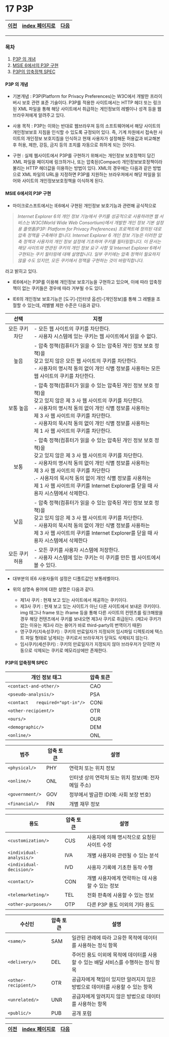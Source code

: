 # 17 P3P

[이전](./16_2.md)|[index 페이지로](./00index.md) |[다음](./18.md)
---|---|---
<hr>


### 목차

1. [P3P 의 개념](#p3p-의-개념)
1. [MSIE 6에서의 P3P 구현](#msie-6에서의-p3p-구현)
1. [P3P의 압축정책 SPEC](#p3p의-압축정책-spec)

#### P3P 의 개념



- 기본개념 :   P3P(Platform for Privacy Preferences)는 W3C에서 개발한 프라이버시 보호 관련 표준 기술이다.    P3P를 적용한 사이트에서는 HTTP 헤더 또는 링크된 XML 파일을 통해 해당 사이트에서 취급하는 게인정보의 레벨이나 성격 등을 웹브라우져에게 알려주고 있다. 

  

- 사용 목적 :   P3P는 이와는 반대로 웹브라우져 등의 소프트웨어에서 해당 사이트의 개인정보보호 지침을 인식할 수 있도록 규정되어 있다.  즉, 기계 차원에서 접속한 사이트의 개인정보 보호지침을 인식하고 현재 사용자가 설정해둔 허용값과 비교해본 후 허용, 제한, 강등, 금지 등의 조치를 자동으로 취하게 되는 것이다.

  

- 구현 :     실제 웹사이트에서 P3P를 구현하기 위해서는 개인정보 보호정책이 담긴 XML 파일을 페이지에 링크하거나, 또는 압축된(Compact) 개인정보보호정책이라 불리는 HTTP 헤더값을 이용하는 방법이 있다.  XML의 경우에는 다음과 같은 방법으로 XML 파일의 URL을 지정하면 P3P를 지원하는 브라우져에서 해당 파일을 읽어와 사이트의 개인정보보호정책을 이식하게 된다.  

  [참조]: https://www.w3.org/TR/P3P/

  

####  MSIE 6에서의 P3P 구현



-   마이크로스프트에서는 IE6에서 구현된 개인정보 보호기능과 관련해 공식적으로

  >    _Internet Explorer 6의 개인 정보 기능에서 쿠키를 성공적으로 사용하려면 웹 서비스는 W3C(World Wide Web Consortium)에서 개발한 개인 정보 기본 설정용 플랫폼(P3P: Platform for Privacy Preferences) 프로젝트에 정의된 대로 압축 정책을 구축해야 합니다. Internet Explorer 6 개인 정보 기능은 이러한 압축 정책과 사용자의 개인 정보 설정에 기초하여 쿠키를 필터링합니다. 이 문서는 해당 사이트와 연관된 쿠키의 개인 정보 요구 사항 및 Internet Explorer 6에서 구현되는 쿠키 필터링에 대해 설명합니다. 일부 쿠키에는 압축 정책이 필요하지 않을 수도 있지만, 모든 쿠키에서 정책을 구현하는 것이 바람직합니다._

  라고 밝히고 있다.

  

-   IE6에서는 P3P를 이용해 개인정보 보호기능을 구현하고 있으며, 이에 따라 압축정책이 없는 쿠키들은 경우에 따라 거부될 수도 있다. 

  

-   IE6의 개인정보 보호기능은 [도구]-[인터넷 옵션]-[개인정보]를 통해 그 레벨을 조절할 수 있는데, 레벨별 제한 수준은 다음과 같다.

|      선택      | 지정                                                         |
| :------------: | ------------------------------------------------------------ |
| 모든 쿠키 차단 | - 모든 웹 사이트의 쿠키를 차단한다.<br>- 사용자 시스템에 있는 쿠키는 웹 사이트에서 읽을 수 없다. |
|      높음      | - 압축 정책(컴퓨터가 읽을 수 있는 압축된 개인 정보 보호 정책)을<br/> 갖고 있지 않은 모든 웹 사이트의 쿠키를 차단한다.<br/>- 사용자의 명시적 동의 없이 개인 식별 정보를 사용하는 모든 웹 사이트의 쿠키를 차단한다. |
|   보통 높음    | - 압축 정책(컴퓨터가 읽을 수 있는 압축된 개인 정보 보호 정책)을<br/> 갖고 있지 않은 제 3 사 웹 사이트의 쿠키를 차단한다.<br/> - 사용자의 명시적 동의 없이 개인 식별 정보를 사용하는<br/> 제 3 사 웹 사이트의 쿠키를 차단한다.<br/>- 사용자의 묵시적 동의 없이 개인 식별 정보를 사용하는<br/> 제 1 사 웹 사이트의 쿠키를 차단한다. |
|      보통      | -  압축 정책(컴퓨터가 읽을 수 있는 압축된 개인 정보 보호 정책)을<br/> 갖고 있지 않은 제 3 사 웹 사이트의 쿠키를 차단한다.<br/>-  사용자의 명시적 동의 없이 개인 식별 정보를 사용하는<br/> 제 3 사 웹 사이트의 쿠키를 차단한다<br/>.- 사용자의 묵시적 동의 없이 개인 식별 정보를 사용하는<br/> 제 1 사 웹 사이트의 쿠키를 Internet Explorer를 닫을 때 사용자 시스템에서 삭제한다. |
|      낮음      | -  압축 정책(컴퓨터가 읽을 수 있는 압축된 개인 정보 보호 정책)을<br/> 갖고 있지 않은 제 3 사 웹 사이트의 쿠키를 차단한다.<br>-  사용자의 묵시적 동의 없이 개인 식별 정보를 사용하는<br/> 제 3 사 웹 사이트의 쿠키를 Internet Explorer를 닫을 때 사용자 시스템에서 삭제한다 |
| 모든 쿠키 허용 | -  모든 쿠키를 사용자 시스템에 저장한다.<br>-  사용자 시스템에 있는 쿠키는 이 쿠키를 만든 웹 사이트에서 볼 수 있다. |



- 대부분의 IE6 사용자들의 설정은 디폴트값인 보통레벨이다.

  

- 위의 설명속 용어에 대한 설명은 다음과 같다.

  - 제1사 쿠키 : 현재 보고 있는 사이트에서 제공하는 쿠키이다. 
  - 제3사 쿠키 : 현재 보고 있는 사이트가 아닌 다른 사이트에서 보내온 쿠키이다.  img 태그나 frame 또는 iframe 등을 통해 다른 사이트의 컨텐츠를 링크해왔을 경우 해당 컨텐츠에서 쿠키를 보내오면 제3사 쿠키로 취급된다. (제2사 쿠키가 없는 이유는 제3사 라는 용어가 바로 third-party의 번역이기 때문)
  - 영구쿠키(지속성쿠키) : 쿠키의 만료일자가 지정되어 임시파일 디렉토리에 텍스트 파일 형태로 남게되는 쿠키로서 브라우져가 닫혀도 삭제되지 않는다.
  - 임시쿠키(세션쿠키) : 쿠키의 만료일자가 지정되지 않아 브라우저가 닫히면 자동으로 삭제되는 쿠키로 메모리상에만 존재한다.

#### P3P의 압축정책 SPEC



| 개인 정보 태그                 | 압축 토큰 |
| ------------------------------ | --------- |
| `<contact-and-other/>`           | CAO       |
| `<pseudo-analysis/>`             | PSA       |
| `<contact   required="opt-in"/>` | CONi      |
| `<other-recipient/>`             | OTR       |
| `<ours/>`                        | OUR       |
| `<demographic/>`                 | DEM       |
| `<online/>`                      | ONL       |

| 범주          | 압축 토큰 | 설명                                                  |
| ------------- | --------- | ----------------------------------------------------- |
| `<physical/>`   | PHY       | 연락처 또는 위치 정보                                 |
| `<online/>`     | ONL       | 인터넷 상의 연락처 또는 위치 정보(예: 전자 메일 주소) |
| `<government/>` | GOV       | 정부에서 발급한 ID(예: 사회 보장 번호)                |
| `<financial/>`  | FIN       | 개별 재무 정보                                        |

| 용도                   | 압축 토큰 | 설명                                            |
| ---------------------- | --------- | ----------------------------------------------- |
| `<customization/>`       | CUS       | 사용자에 의해 명시적으로 요청된 사이트 수정     |
| `<individual-analysis/>` | IVA       | 개별 사용자와 관련될 수 있는 분석               |
| `<individual-decision/>` | IVD       | 사용자 기록에 기초한 동작 수행                  |
| `<contact/>`             | CON       | 개별 사용자에게 연락하는 데 사용할 수 있는 정보 |
| `<telemarketing/>`       | TEL       | 전화 판촉에 사용할 수 있는 정보                 |
| `<other-purposes/>`      | OTP       | 다른 P3P 용도 이외의 기타 용도                  |

| 수신인             | 압축 토큰 | 설명                                                         |
| ------------------ | --------- | ------------------------------------------------------------ |
| `<same/>`            | SAM       | 일관된 관례에 따라 고유한 목적에 데이터를 사용하는 정식 항목 |
| `<delivery/>`        | DEL       | 주어진 용도 이외에 목적에 데이터를 사용할 수 있는 배달 서비스를 수행하는 정식 항목 |
| `<other-recipient/>` | OTR       | 공급자에게 책임이 있지만 알려지지 않은 방법으로 데이터를 사용할 수 있는 항목 |
| `<unrelated/>`       | UNR       | 공급자에게 알려지지 않은 방법으로 데이터를 사용하는 항목     |
| `<public/>`          | PUB       | 공개 포럼                                                    |




[이전](./16_2.md)|[index 페이지로](./00index.md) |[다음](./18.md)
---|---|---
